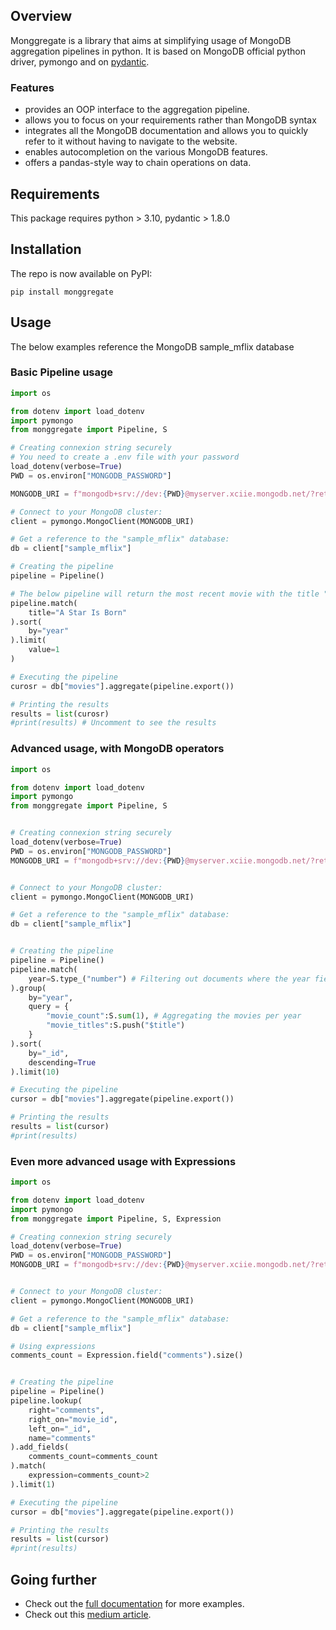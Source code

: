 ## **Overview**

Monggregate is a library that aims at simplifying usage of MongoDB aggregation pipelines in python.
It is based on MongoDB official python driver, pymongo and on [pydantic](https://pydantic-docs.helpmanual.io/).

### Features


- provides an OOP interface to the aggregation pipeline.
- allows you to focus on your requirements rather than MongoDB syntax
- integrates all the MongoDB documentation and allows you to quickly refer to it without having to navigate to the website.
- enables autocompletion on the various MongoDB features.
- offers a pandas-style way to chain operations on data.

## **Requirements**

This package requires python > 3.10, pydantic > 1.8.0

## **Installation**

The repo is now available on PyPI:

```shell
pip install monggregate
```


## **Usage**

The below examples reference the MongoDB sample_mflix database

### Basic Pipeline usage

```python
import os

from dotenv import load_dotenv 
import pymongo
from monggregate import Pipeline, S

# Creating connexion string securely
# You need to create a .env file with your password
load_dotenv(verbose=True)
PWD = os.environ["MONGODB_PASSWORD"] 

MONGODB_URI = f"mongodb+srv://dev:{PWD}@myserver.xciie.mongodb.net/?retryWrites=true&w=majority"

# Connect to your MongoDB cluster:
client = pymongo.MongoClient(MONGODB_URI)

# Get a reference to the "sample_mflix" database:
db = client["sample_mflix"]

# Creating the pipeline
pipeline = Pipeline()

# The below pipeline will return the most recent movie with the title "A Star is Born"
pipeline.match(
    title="A Star Is Born"
).sort(
    by="year"
).limit(
    value=1
)

# Executing the pipeline
curosr = db["movies"].aggregate(pipeline.export())

# Printing the results
results = list(curosr)
#print(results) # Uncomment to see the results
```



### Advanced usage, with MongoDB operators


```python
import os

from dotenv import load_dotenv 
import pymongo
from monggregate import Pipeline, S


# Creating connexion string securely
load_dotenv(verbose=True)
PWD = os.environ["MONGODB_PASSWORD"]
MONGODB_URI = f"mongodb+srv://dev:{PWD}@myserver.xciie.mongodb.net/?retryWrites=true&w=majority"


# Connect to your MongoDB cluster:
client = pymongo.MongoClient(MONGODB_URI)

# Get a reference to the "sample_mflix" database:
db = client["sample_mflix"]


# Creating the pipeline
pipeline = Pipeline()
pipeline.match(
    year=S.type_("number") # Filtering out documents where the year field is not a number
).group(
    by="year",
    query = {
        "movie_count":S.sum(1), # Aggregating the movies per year
        "movie_titles":S.push("$title")
    }
).sort(
    by="_id",
    descending=True
).limit(10)

# Executing the pipeline
cursor = db["movies"].aggregate(pipeline.export())

# Printing the results
results = list(cursor)
#print(results)

```

### Even more advanced usage with Expressions

```python
import os

from dotenv import load_dotenv 
import pymongo
from monggregate import Pipeline, S, Expression

# Creating connexion string securely
load_dotenv(verbose=True)
PWD = os.environ["MONGODB_PASSWORD"]
MONGODB_URI = f"mongodb+srv://dev:{PWD}@myserver.xciie.mongodb.net/?retryWrites=true&w=majority"


# Connect to your MongoDB cluster:
client = pymongo.MongoClient(MONGODB_URI)

# Get a reference to the "sample_mflix" database:
db = client["sample_mflix"]

# Using expressions
comments_count = Expression.field("comments").size()


# Creating the pipeline
pipeline = Pipeline()
pipeline.lookup(
    right="comments",
    right_on="movie_id",
    left_on="_id",
    name="comments"
).add_fields(
    comments_count=comments_count
).match(
    expression=comments_count>2
).limit(1)

# Executing the pipeline
cursor = db["movies"].aggregate(pipeline.export())

# Printing the results
results = list(cursor)
#print(results)
```

## **Going further**

* Check out the [full documentation](https://vianneymi.github.io/monggregate/) for more examples.
* Check out this [medium article](https://medium.com/@vianney.mixtur_39698/mongo-db-aggregations-pipelines-made-easy-with-monggregate-680b322167d2).
